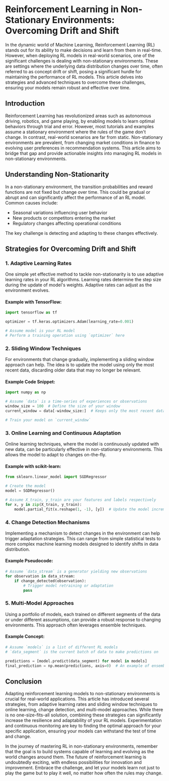 # Reinforcement Learning in Non-Stationary Environments: Overcoming Drift and Shift

In the dynamic world of Machine Learning, Reinforcement Learning (RL) stands out for its ability to make decisions and learn from them in real-time. However, when deploying RL models in real-world scenarios, one of the significant challenges is dealing with non-stationary environments. These are settings where the underlying data distribution changes over time, often referred to as concept drift or shift, posing a significant hurdle for maintaining the performance of RL models. This article delves into strategies and advanced techniques to overcome these challenges, ensuring your models remain robust and effective over time.

## Introduction

Reinforcement Learning has revolutionized areas such as autonomous driving, robotics, and game playing, by enabling models to learn optimal behaviors through trial and error. However, most tutorials and examples assume a stationary environment where the rules of the game don't change. In contrast, real-world scenarios are far from static. Non-stationary environments are prevalent, from changing market conditions in finance to evolving user preferences in recommendation systems. This article aims to bridge that gap and provide actionable insights into managing RL models in non-stationary environments.

## Understanding Non-Stationarity

In a non-stationary environment, the transition probabilities and reward functions are not fixed but change over time. This could be gradual or abrupt and can significantly affect the performance of an RL model. Common causes include:

- Seasonal variations influencing user behavior
- New products or competitors entering the market
- Regulatory changes affecting operational conditions

The key challenge is detecting and adapting to these changes effectively.

## Strategies for Overcoming Drift and Shift

### 1. Adaptive Learning Rates

One simple yet effective method to tackle non-stationarity is to use adaptive learning rates in your RL algorithms. Learning rates determine the step size during the update of model's weights. Adaptive rates can adjust as the environment evolves.

#### Example with TensorFlow:

```python
import tensorflow as tf

optimizer = tf.keras.optimizers.Adam(learning_rate=0.001)

# Assume model is your RL model
# Perform a training operation using `optimizer` here
```

### 2. Sliding Window Techniques

For environments that change gradually, implementing a sliding window approach can help. The idea is to update the model using only the most recent data, discarding older data that may no longer be relevant.

#### Example Code Snippet:

```python
import numpy as np

# Assume `data` is a time-series of experiences or observations
window_size = 100  # Define the size of your window
current_window = data[-window_size:]  # Keeps only the most recent data

# Train your model on `current_window`
```

### 3. Online Learning and Continuous Adaptation

Online learning techniques, where the model is continuously updated with new data, can be particularly effective in non-stationary environments. This allows the model to adapt to changes on-the-fly.

#### Example with scikit-learn:

```python
from sklearn.linear_model import SGDRegressor

# Create the model
model = SGDRegressor()

# Assume X_train, y_train are your features and labels respectively
for x, y in zip(X_train, y_train):
    model.partial_fit(x.reshape(1, -1), [y])  # Update the model incrementally
```

### 4. Change Detection Mechanisms

Implementing a mechanism to detect changes in the environment can help trigger adaptation strategies. This can range from simple statistical tests to more complex machine learning models designed to identify shifts in data distribution.

#### Example Pseudocode:

```python
# Assume `data_stream` is a generator yielding new observations
for observation in data_stream:
    if change_detected(observation):
        # Trigger model retraining or adaptation
        pass
```

### 5. Multi-Model Approaches

Using a portfolio of models, each trained on different segments of the data or under different assumptions, can provide a robust response to changing environments. This approach often leverages ensemble techniques.

#### Example Concept:

```python
# Assume `models` is a list of different RL models
# `data_segment` is the current batch of data to make predictions on

predictions = [model.predict(data_segment) for model in models]
final_prediction = np.mean(predictions, axis=0)  # An example of ensemble prediction
```

## Conclusion

Adapting reinforcement learning models to non-stationary environments is crucial for real-world applications. This article has introduced several strategies, from adaptive learning rates and sliding window techniques to online learning, change detection, and multi-model approaches. While there is no one-size-fits-all solution, combining these strategies can significantly increase the resilience and adaptability of your RL models. Experimentation and continuous monitoring are key to finding the optimal approach for your specific application, ensuring your models can withstand the test of time and change.

In the journey of mastering RL in non-stationary environments, remember that the goal is to build systems capable of learning and evolving as the world changes around them. The future of reinforcement learning is undoubtedly exciting, with endless possibilities for innovation and improvement. Embrace the challenge, and let your models learn not just to play the game but to play it well, no matter how often the rules may change.
